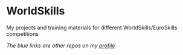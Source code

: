 # WorldSkills

My projects and training materials for different WorldSkills/EuroSkills competitions

*The blue links are other repos on my [profile](https://github.com/DynoW?tab=repositories)*
